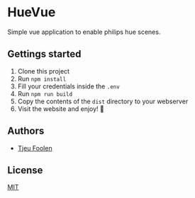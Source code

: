 # HueVue
Simple vue application to enable philips hue scenes.

## Gettings started
1. Clone this project
2. Run `npm install`
3. Fill your credentials inside the `.env`
4. Run `npm run build`
5. Copy the contents of the `dist` directory to your webserver
6. Visit the website and enjoy! :tada:

## Authors
- [Tjeu Foolen](https://github.com/tjeufoolen)

## License
[MIT](https://github.com/tjeufoolen/HueVue/blob/master/LICENSE)
